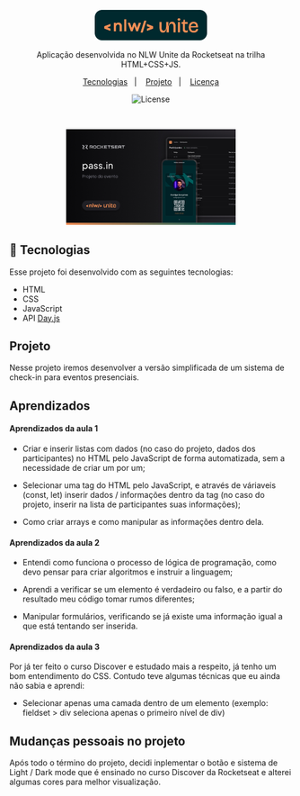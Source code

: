 <p align="center">
  <img alt="Logo NLW Expert - Rocketseat" src=".github/logo.png" width="200px" />
</p>

<p align="center">
Aplicação desenvolvida no NLW Unite da Rocketseat na trilha HTML+CSS+JS.
</p>

<p align="center">
  <a href="#-tecnologias">Tecnologias</a>&nbsp;&nbsp;&nbsp;|&nbsp;&nbsp;&nbsp;
  <a href="#-projeto">Projeto</a>&nbsp;&nbsp;&nbsp;|&nbsp;&nbsp;&nbsp;
  <a href="#memo-licença">Licença</a>
</p>

<p align="center">
  <img alt="License" src="https://img.shields.io/static/v1?label=license&message=MIT&color=F48F56&labelColor=00292E">
</p>

<br>

<p align="center">
  <img alt="Preview do projeto desenvolvido." src=".github/preview.png" width="60%">
</p>


## 🚀 Tecnologias

Esse projeto foi desenvolvido com as seguintes tecnologias:

- HTML
- CSS
- JavaScript
- API <a href="https://day.js.org/">Day.js</a>

## Projeto

Nesse projeto iremos desenvolver a versão simplificada de um sistema de check-in para eventos presenciais.

## Aprendizados

<h4>Aprendizados da aula 1</h4>

-  Criar e inserir listas com dados (no caso do projeto, dados dos participantes) no HTML pelo JavaScript de forma automatizada, sem a necessidade de criar um por um;

- Selecionar uma tag do HTML pelo JavaScript, e através de váriaveis (const, let) inserir dados / informações dentro da tag (no caso do projeto, inserir na lista de participantes suas informações);

- Como criar arrays e como manipular as informações dentro dela.

<h4>Aprendizados da aula 2</h4>

- Entendi como funciona o processo de lógica de programação, como devo pensar para criar algoritmos e instruir a linguagem;

- Aprendi a verificar se um elemento é verdadeiro ou falso, e a partir do resultado meu código tomar rumos diferentes;

- Manipular formulários, verificando se já existe uma informação igual a que está tentando ser inserida.

<h4>Aprendizados da aula 3</h4>
Por já ter feito o curso Discover e estudado mais a respeito, já tenho um bom entendimento do CSS. Contudo teve algumas técnicas que eu ainda não sabia e aprendi:

<br>

- Selecionar apenas uma camada dentro de um elemento (exemplo: fieldset > div seleciona apenas o primeiro nível de div)

## Mudanças pessoais no projeto

Após todo o término do projeto, decidi inplementar o botão e sistema de Light / Dark mode que é ensinado no curso Discover da Rocketseat e alterei algumas cores para melhor visualização.


